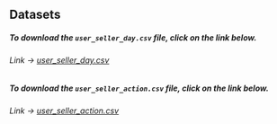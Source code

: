 ## Datasets

##### To download the *`user_seller_day.csv`* file, click on the link below.

###### Link ->  [user_seller_day.csv](https://drive.google.com/file/d/16nZSgGUVsnJyP_PQyNfJSVm_1iR_-wzk/view?usp=sharing "Click on the link to download the dataset user_seller_day.csv.")

##### To download the *`user_seller_action.csv`* file, click on the link below.

###### Link ->  [user_seller_action.csv](https://drive.google.com/file/d/1GEdkrKcYuF2FuKbc4_BgBLOzGhYGclBj/view?usp=sharing "Click on the link to download the dataset user_seller_action.csv.")

